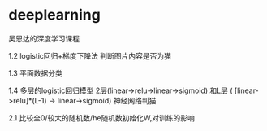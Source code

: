 # deeplearning
吴恩达的深度学习课程

1.2 logistic回归+梯度下降法 判断图片内容是否为猫<br>

1.3 平面数据分类<br>

1.4 多层的logistic回归模型 2层(linear->relu->linear->sigmoid) 和L层 ( \[linear->relu\]*(L-1) -> linear->sigmoid) 神经网络判猫<br>

2.1 比较全0/较大的随机数/he随机数初始化W,对训练的影响
